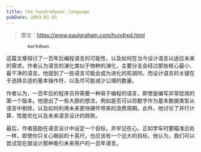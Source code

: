 ```yaml
---
title: the_hundredyear_language
pubDate: 2003-01-01
---
```


> 原文：https://www.paulgraham.com/hundred.html 

            markdown
这篇文章探讨了一百年后编程语言的可能性，以及如何在当今设计语言以适应未来的需求。作者认为语言的演化类似于物种的演化，主要分支会经过那些核心最小、最干净的语言。他提到了一些语言可能会成为进化的死胡同，而设计语言的关键在于选择合适的基本操作符，以及尽可能减少公理的数量。

作者认为，一百年后的程序员将需要一种易于编程的语言，即使是编写非常低效的第一个版本。他提出了一些大胆的想法，例如是否可以将数字作为基本数据类型从语言中剔除，以及如何利用未来更快硬件带来的浪费周期。此外，他讨论了并行计算、性能优化以及未来语言设计的趋势。

最后，作者鼓励在语言设计中设定一个目标，并牢记在心。正如学车时要瞄准远处一样，即使你只关心眼前的十英尺，也应该有一个远大的目标。他认为，我们可以尝试现在就设计那种吸引未来用户的一百年语言。
